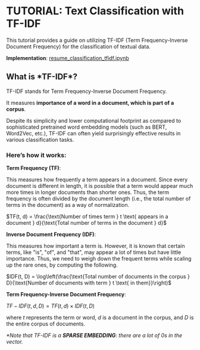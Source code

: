 # TUTORIAL: Text Classification with TF-IDF

This tutorial provides a guide on utilizing TF-IDF (Term Frequency-Inverse Document Frequency) for the classification of textual data.

**Implementation**: [resume_classification_tfidf.ipynb](https://github.com/jiayao99/tfidf-text-classification/blob/main/resume_classification_tfidf.ipynb)

## What is \*TF-IDF\*?

TF-IDF stands for Term Frequency-Inverse Document Frequency.

It measures **importance of a word in a document, which is part of a corpus**.

Despite its simplicity and lower computational footprint as compared to sophisticated pretrained word embedding models (such as BERT, Word2Vec, etc.), TF-IDF can often yield surprisingly effective results in various classification tasks.


### Here’s how it works:

**Term Frequency (TF)**:

This measures how frequently a term appears in a document. Since every document is different in length, it is possible that a term would appear much more times in longer documents than shorter ones. Thus, the term frequency is often divided by the document length (i.e., the total number of terms in the document) as a way of normalization.

$TF(t, d) = \frac{\text{Number of times term } t \text{ appears in a document } d}{\text{Total number of terms in the document } d}$

**Inverse Document Frequency (IDF)**:

This measures how important a term is. However, it is known that certain terms, like "is", "of", and "that", may appear a lot of times but have little importance. Thus, we need to weigh down the frequent terms while scaling up the rare ones, by computing the following.

$IDF(t, D) = \log\left(\frac{\text{Total number of documents in the corpus } D}{\text{Number of documents with term } t \text{ in them}}\right)$

**Term Frequency-Inverse Document Frequency**:

$TF-IDF(t, d, D) = TF(t, d) \times IDF(t, D)$

where $t$ represents the term or word, $d$ is a document in the corpus, and $D$ is the entire corpus of documents.

*\*Note that TF-IDF is a **SPARSE EMBEDDING**: there are a lot of 0s in the vector.*
